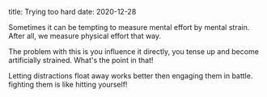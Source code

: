title: Trying too hard
date: 2020-12-28


Sometimes it can be tempting to measure mental effort by mental strain.
After all, we measure physical effort that way.

The problem with this is you influence it directly, you tense up and become artificially strained. What's the point in that!

Letting distractions float away works better then engaging them in battle.
fighting them is like hitting yourself!
